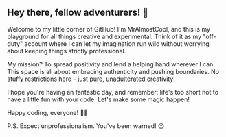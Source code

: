 ## Hey there, fellow adventurers! 👋

Welcome to my little corner of GitHub! I'm MrAlmostCool, and this is my playground for all things creative and experimental. Think of it as my "off-duty" account where I can let my imagination run wild without worrying about keeping things strictly professional.

My mission? To spread positivity and lend a helping hand wherever I can. This space is all about embracing authenticity and pushing boundaries. No stuffy restrictions here – just pure, unadulterated creativity!

I hope you're having an fantastic day, and remember: life's too short not to have a little fun with your code. Let's make some magic happen!

Happy coding, everyone! 🚀✨

P.S. Expect unprofessionalism. You've been warned! 😉
